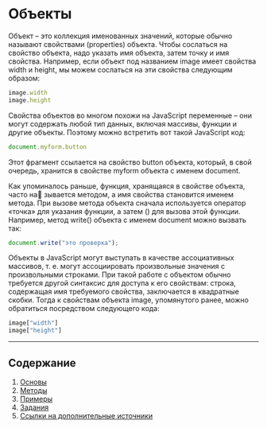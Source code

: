 # Объекты

Объект – это коллекция именованных значений, которые обычно называют свойствами \(properties\) объекта.  Чтобы сослаться на свойство объекта, надо указать имя объекта, затем точку и имя свойства. Например, если объект под названием image имеет свойства width и height, мы можем сослаться на эти свойства следующим образом:

```js
image.width
image.height
```

Свойства объектов во многом похожи на JavaScript переменные – они могут содержать любой тип данных, включая массивы, функции и другие объекты. Поэтому можно встретить вот такой JavaScript код:

```js
document.myform.button
```

Этот фрагмент ссылается на свойство button объекта, который, в свой очередь, хранится в свойстве myform объекта с именем document.

Как упоминалось раньше, функция, хранящаяся в свойстве объекта, часто на зывается методом, а имя свойства становится именем метода. При вызове метода объекта сначала используется оператор «точка» для указания функции, а затем \(\) для вызова этой функции. Например, метод write\(\) объекта с именем document можно вызвать так:

```js
document.write("это проверка");
```

Объекты в JavaScript могут выступать в качестве ассоциативных массивов, т. е. могут ассоциировать произвольные значения с произвольными строками. При такой работе с объектом обычно требуется другой синтаксис для доступа к его свойствам: строка, содержащая имя требуемого свойства, заключается в квадратные скобки. Тогда к свойствам объекта image, упомянутого ранее, можно обратиться посредством следующего кода:

```js
image["width"]
image["height"]
```

---

## Содержание

1. [Основы](/js-basics/objects/basics.md)
2. [Методы](/js-basics/objects/methods.md)
3. [Примеры](/js-basics/objects/examples.md)
4. [Задания](/js-basics/objects/test-yourself.md)
5. [Ссылки на дополнительные источники](/js-basics/objects/references.md)



